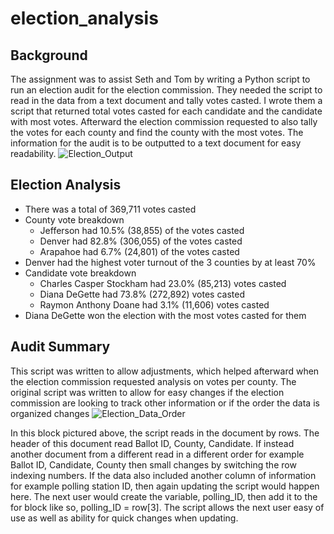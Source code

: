 # election_analysis

## Background
The assignment was to assist Seth and Tom by writing a Python script to run an election audit for the election commission. They needed the script to read in the data from a text document and tally votes casted. I wrote them a script that returned total votes casted for each candidate and the candidate with most votes. Afterward the election commission requested to also tally the votes for each county and find the county with the most votes. The information for the audit is to be outputted to a text document for easy readability.
![Election_Output](https://user-images.githubusercontent.com/56700719/149681575-5bd414d7-961b-4c5e-9bb3-c4953bde38ec.JPG)

## Election Analysis
- There was a total of 369,711 votes casted
- County vote breakdown
  - Jefferson had 10.5% (38,855) of the votes casted
  - Denver had 82.8% (306,055) of the votes casted
  - Arapahoe had 6.7% (24,801) of the votes casted
- Denver had the highest voter turnout of the 3 counties by at least 70%
- Candidate vote breakdown
  - Charles Casper Stockham had 23.0% (85,213) votes casted
  - Diana DeGette had 73.8% (272,892) votes casted
  - Raymon Anthony Doane had 3.1% (11,606) votes casted
- Diana DeGette won the election with the most votes casted for them
## Audit Summary
This script was written to allow adjustments, which helped afterward when the election commission requested analysis on votes per county. The original script was written to allow for easy changes if the election commission are looking to track other information or if the order the data is organized changes
![Election_Data_Order](https://user-images.githubusercontent.com/56700719/149681596-8700c325-d278-4c1e-98c0-18a50fa4f90e.JPG)

In this block pictured above, the script reads in the document by rows. The header of this document read Ballot ID, County, Candidate. If instead another document from a different read in a different order for example Ballot ID, Candidate, County then small changes by switching the row indexing numbers. If the data also included another column of information for example polling station ID, then again updating the script would happen here. The next user would create the variable, polling_ID, then add it to the for block like so, polling_ID = row[3]. The script allows the next user easy of use as well as ability for quick changes when updating.
